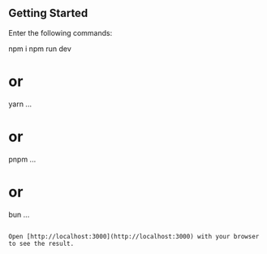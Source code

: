## Getting Started
Enter the following commands: 

npm i
npm run dev

# or
yarn ...
# or
pnpm ...
# or
bun ...
```

Open [http://localhost:3000](http://localhost:3000) with your browser to see the result.
